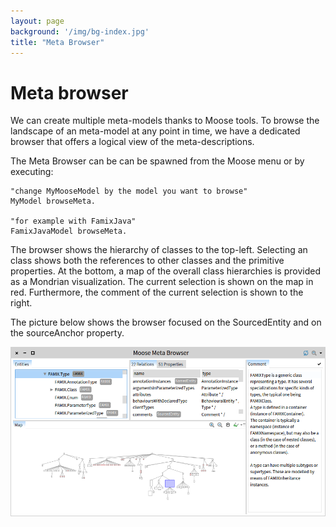 ```yaml
---
layout: page
background: '/img/bg-index.jpg'
title: "Meta Browser"
---
```


# Meta browser

We can create multiple meta-models thanks to Moose tools. To browse the landscape of an meta-model at any point in time, we have a dedicated browser that offers a logical view of the meta-descriptions.

The Meta Browser can be can be spawned from the Moose menu or by executing:

```st
"change MyMooseModel by the model you want to browse"
MyModel browseMeta.

"for example with FamixJava"
FamixJavaModel browseMeta.
```

The browser shows the hierarchy of classes to the top-left. Selecting an class shows both the references to other classes and the primitive properties. At the bottom, a map of the overall class hierarchies is provided as a Mondrian visualization. The current selection is shown on the map in red. Furthermore, the comment of the current selection is shown to the right.

The picture below shows the browser focused on the SourcedEntity and on the sourceAnchor property.

![Meta Browser](meta-browser.png)
